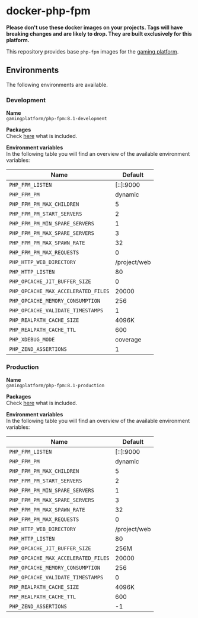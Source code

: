 # docker-php-fpm

__Please don't use these docker images on your projects.
Tags will have breaking changes and are likely to drop.
They are built exclusively for this platform.__

This repository provides base `php-fpm` images for the
[gaming platform](https://github.com/gaming-platform).

## Environments

The following environments are available.

### Development

__Name__  
`gamingplatform/php-fpm:8.1-development`

__Packages__  
Check
[here](/install-dependencies.sh)
what is included.

__Environment variables__  
In the following table you will find an overview of the available environment variables:

| Name                                | Default      |
|-------------------------------------|--------------|
| `PHP_FPM_LISTEN`                    | [::]:9000    |
| `PHP_FPM_PM`                        | dynamic      |
| `PHP_FPM_PM_MAX_CHILDREN`           | 5            |
| `PHP_FPM_PM_START_SERVERS`          | 2            |
| `PHP_FPM_PM_MIN_SPARE_SERVERS`      | 1            |
| `PHP_FPM_PM_MAX_SPARE_SERVERS`      | 3            |
| `PHP_FPM_PM_MAX_SPAWN_RATE`         | 32           |
| `PHP_FPM_PM_MAX_REQUESTS`           | 0            |
| `PHP_HTTP_WEB_DIRECTORY`            | /project/web |
| `PHP_HTTP_LISTEN`                   | 80           |
| `PHP_OPCACHE_JIT_BUFFER_SIZE`       | 0            |
| `PHP_OPCACHE_MAX_ACCELERATED_FILES` | 20000        |
| `PHP_OPCACHE_MEMORY_CONSUMPTION`    | 256          |
| `PHP_OPCACHE_VALIDATE_TIMESTAMPS`   | 1            |
| `PHP_REALPATH_CACHE_SIZE`           | 4096K        |
| `PHP_REALPATH_CACHE_TTL`            | 600          |
| `PHP_XDEBUG_MODE`                   | coverage     |
| `PHP_ZEND_ASSERTIONS`               | 1            |

### Production

__Name__  
`gamingplatform/php-fpm:8.1-production`

__Packages__  
Check
[here](/install-dependencies.sh)
what is included.

__Environment variables__  
In the following table you will find an overview of the available environment variables:

| Name                                | Default      |
|-------------------------------------|--------------|
| `PHP_FPM_LISTEN`                    | [::]:9000    |
| `PHP_FPM_PM`                        | dynamic      |
| `PHP_FPM_PM_MAX_CHILDREN`           | 5            |
| `PHP_FPM_PM_START_SERVERS`          | 2            |
| `PHP_FPM_PM_MIN_SPARE_SERVERS`      | 1            |
| `PHP_FPM_PM_MAX_SPARE_SERVERS`      | 3            |
| `PHP_FPM_PM_MAX_SPAWN_RATE`         | 32           |
| `PHP_FPM_PM_MAX_REQUESTS`           | 0            |
| `PHP_HTTP_WEB_DIRECTORY`            | /project/web |
| `PHP_HTTP_LISTEN`                   | 80           |
| `PHP_OPCACHE_JIT_BUFFER_SIZE`       | 256M         |
| `PHP_OPCACHE_MAX_ACCELERATED_FILES` | 20000        |
| `PHP_OPCACHE_MEMORY_CONSUMPTION`    | 256          |
| `PHP_OPCACHE_VALIDATE_TIMESTAMPS`   | 0            |
| `PHP_REALPATH_CACHE_SIZE`           | 4096K        |
| `PHP_REALPATH_CACHE_TTL`            | 600          |
| `PHP_ZEND_ASSERTIONS`               | -1           |
